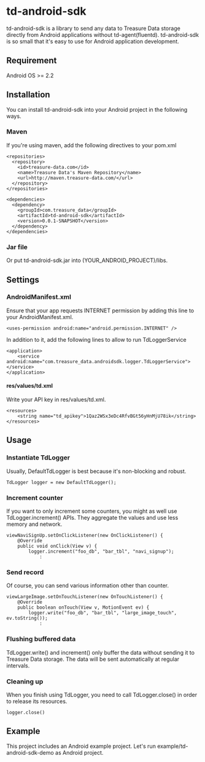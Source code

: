 # td-android-sdk

td-android-sdk is a library to send any data to Treasure Data storage directly from Android applications without td-agent(fluentd). td-android-sdk is so small that it's easy to use for Android application development.

## Requirement

Android OS >= 2.2

## Installation

You can install td-android-sdk into your Android project in the following ways.

### Maven

If you're using maven, add the following directives to your pom.xml

    <repositories>
      <repository>
        <id>treasure-data.com</id>
        <name>Treasure Data's Maven Repository</name>
        <url>http://maven.treasure-data.com/</url>
      </repository>
    </repositories>

    <dependencies>
      <dependency>
        <groupId>com.treasure_data</groupId>
        <artifactId>td-android-sdk</artifactId>
        <version>0.0.1-SNAPSHOT</version>
      </dependency>
    </dependencies>

### Jar file

Or put td-android-sdk.jar into (YOUR_ANDROID_PROJECT)/libs.

## Settings

### AndroidManifest.xml

Ensure that your app requests INTERNET permission by adding this line to your AndroidManifest.xml.

    <uses-permission android:name="android.permission.INTERNET" />

In addition to it, add the following lines to allow to run TdLoggerService

    <application>
        <service android:name="com.treasure_data.androidsdk.logger.TdLoggerService"></service>
    </application>

#### res/values/td.xml

Write your API key in res/values/td.xml.

    <resources>
        <string name="td_apikey">1Qaz2WSx3eDc4RfvBGt56yHnMjU78ik</string>
    </resources>

## Usage

### Instantiate TdLogger

Usually, DefaultTdLogger is best because it's non-blocking and robust.

    TdLogger logger = new DefaultTdLogger();

### Increment counter

If you want to only increment some counters, you might as well use TdLogger.increment() APIs. They aggregate the values and use less memory and network.

    viewNaviSignUp.setOnClickListener(new OnClickListener() {
        @Override
        public void onClick(View v) {
            logger.increment("foo_db", "bar_tbl", "navi_signup");
                :

### Send record

Of course, you can send various information other than counter.

    viewLargeImage.setOnTouchListener(new OnTouchListener() {
        @Override
        public boolean onTouch(View v, MotionEvent ev) {
            logger.write("foo_db", "bar_tbl", "large_image_touch", ev.toString());
                :

### Flushing buffered data

TdLogger.write() and increment() only buffer the data without sending it to Treasure Data storage. The data will be sent automatically at regular intervals.

### Cleaning up

When you finish using TdLogger, you need to call TdLogger.close() in order to release its resources.

    logger.close()

## Example

This project includes an Android example project. Let's run example/td-android-sdk-demo as Android project.
